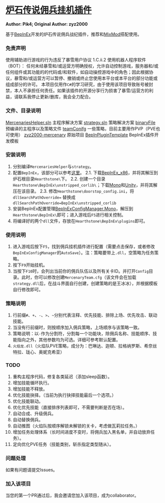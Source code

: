 # [炉石传说佣兵挂机插件](https://github.com/Pik-4/HS_MRC_BepInEx)

**Author: Pik4; Original Author: zyz2000**

基于[BepInEx](https://github.com/BepInEx/BepInEx)开发的炉石传说佣兵战纪插件，推荐和[MixMod](https://4pda.to/forum/index.php?showtopic=870696)搭配使用。

### 免责声明
使用辅助进行游戏的行为违反了暴雪用户协议 1.C.ii.2 使用机器人程序软件（BOT）： 任何未经暴雪和/或运营方明确授权，允许自动控制游戏，服务器和/或任何组件或其功能的的代码或/和软件，如自动操控游戏中的角色；因此根据协议，暴雪和/或运营方可以暂停、撤销或终止您使用本平台或本平台的部分功能或组成部分的许可。 
本项目仅用作`C#`的学习研究，由于使用该项目导致账号被封禁，本人不承担任何责任。如果该插件的开源分享行为损害了暴雪/运营方的利益，请联系我停止更新/删库，我会全力配合。 

### 文件、目录说明

[MercenariesHelper.sln](https://github.com/Pik-4/HS_MRC_BepInEx/blob/main/MercenariesHelper.sln) 主程序解决方案
[strategy.sln](https://github.com/Pik-4/HS_MRC_BepInEx/blob/main/strategy.sln) 策略解决方案
[binaryFile](https://github.com/Pik-4/HS_MRC_BepInEx/tree/main/binaryFile) 预编译的主程序以及策略文件
[teamConifg](https://github.com/Pik-4/HS_MRC_BepInEx/tree/main/teamConifg) 一些策略，目前主要用作PVP（PVE也可使用）
[zyz2000-mercenary](https://github.com/Pik-4/HS_MRC_BepInEx/tree/main/zyz2000-mercenary) 原始项目
[BepInPluginTemplate](https://github.com/Pik-4/HS_MRC_BepInEx/blob/main/BepInPluginTemplate.sln) BepInEx插件开发模板

### 安装说明

1. 分别编译`MercenariesHelper`与`strategy`。
2. 配置`BepInEx`，该部分可以参考[这里](https://4pda.to/forum/index.php?showtopic=870696&st=4780#entry114865283)。
  2.1. 下载[BepInEx_x86](https://github.com/BepInEx/BepInEx/releases)，并将其解压到炉石根目录`Hearthstone\`下。
  2.2. 创建一个目录`Hearthstone\BepInEx\unstripped_corlib\`；下载[Mono](https://unity.bepinex.dev/corlibs/2019.4.37.zip)和[Unity](https://unity.bepinex.dev/libraries/2019.4.37.zip)，并将其解压在该目录。
  2.3. 修改`Hearthstone\doorstop_config.ini`，将`dllSearchPathOverride=` 替换成`dllSearchPathOverride=BepInEx\unstripped_corlib`
3. 安装BepInEx配置管理[BepInExConfigManager.Mono](https://github.com/sinai-dev/BepInExConfigManager/releases)，解压到`Hearthstone\BepInEx\`即可；进入游戏后`F5`进行相关控制。
4. 将编译好的两个`dll`文件，存放在`Hearthstone\BepInEx\plugins`即可。

### 使用说明

1. 进入游戏后按下`F5`，找到佣兵挂机插件进行配置（需要点击保存，或者修改`BepInExConfigManager`的`AutoSave`）。注：策略要带上`.dll`，空策略为任务策略。
2. 按下`F9`开始挂机。
3. 当按下`F10`时，会列出当前你的佣兵队伍以及所有关卡ID。并打开`Config`目录。此时，你可以修改创建`MercenaryTeam.cfg`（该文件会在加载`strategy.dll`后，在战斗界面自行创建，创建策略的是王冰冰），并根据模板自行修改即可。

### 策略说明

1. 行前缀`#`、`+`、`-`、`>`、`~`分别代表注释、优先技能、排除上场、优先攻击、联动技能。
2. 当没有行前缀时，则按顺序加入佣兵策略，上场顺序与该策略一致。
3. 策略说明：以`-`作为分割符，分割每一个功能块，除佣兵名称、技能顺序、技能指向之外，其他参数均为可选。详细可参考默认配置。
4. `火焰龙.dll`（火焰队PVE策略，成分为：巴琳达、迦顿、拉格纳罗斯、希奈丝特拉、珑心、奥妮克希亚）

### TODO

1. 重构主程序代码，修复各类延迟（添加sleep函数）。
2. 增加技能循环执行。
3. 增加技能不释放。
4. 优化技能抉择。（当前为执行抉择技能最后一个选项。）
5. 优化技能联动。
6. 优化优先技能（直接排序列表即可，不需要判断是否在场）。
7. 自动合成、升级佣兵。
8. 自动替换佣兵。
9. 自动推图（火焰队按顺序解锁未解锁的关卡，考虑做瓦莉拉任务。）
10. 增加任务处理体系（长时间进度不变时，将佣兵加入黑名单，并自动放弃任务）。
11. 定向优化PVE任务（技能类别，斩杀指定类型随从）。

### 问题处理

如果有问题请提交Issues。

### 加入该项目

当您的第一个PR通过后，我会邀请您加入该项目，成为collaborator。
